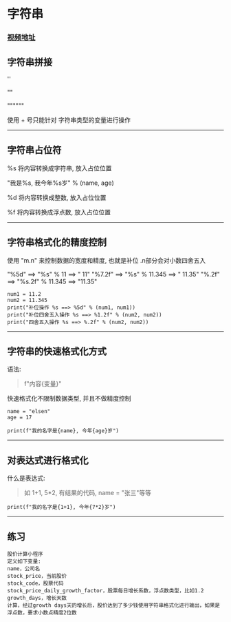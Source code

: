# 字符串

### [视频地址](https://www.bilibili.com/video/BV1qW4y1a7fU/?p=23&spm_id_from=333.880.my_history.page.click&vd_source=b5c04f54b8a7ce0b4d5deef9989f7f9f)


## 字符串拼接

''

""

""""""

使用 + 号只能针对 字符串类型的变量进行操作

---

## 字符串占位符

%s 将内容转换成字符串, 放入占位位置

"我是%s, 我今年%s岁" % (name, age)

%d 将内容转换成整数, 放入占位位置

%f 将内容转换成浮点数, 放入占位位置

---

## 字符串格式化的精度控制

使用 "m.n" 来控制数据的宽度和精度, 也就是补位
.n部分会对小数四舍五入

"%5d" ==>  "%s" % 11 ==> "   11"
"%7.2f" ==> "%s" % 11.345 ==> "  11.35"
"%.2f" ==> "%s.2f" % 11.345 ==> "11.35"

```pycon
num1 = 11.2
num2 = 11.345
print("补位操作 %s ==> %5d" % (num1, num1))
print("补位四舍五入操作 %s ==> %1.2f" % (num2, num2))
print("四舍五入操作 %s ==> %.2f" % (num2, num2))
```

---

## 字符串的快速格式化方式

语法:
> f"内容{变量}"

快速格式化不限制数据类型, 并且不做精度控制

```pycon
name = "elsen"
age = 17

print(f"我的名字是{name}, 今年{age}岁")
```

---

## 对表达式进行格式化

什么是表达式:
> 如 1+1, 5*2, 有结果的代码, name = "张三"等等

```pycon
print(f"我的名字是{1+1}, 今年{7*2}岁")
```

---

## 练习

```text
股价计算小程序
定义如下变量:
name，公司名
stock_price，当前股价
stock_code，股票代码
stock_price_daily_growth_factor，股票每日增长系数，浮点数类型，比如1.2
growth_days，增长天数
计算，经过growth days天的增长后，股价达到了多少钱使用字符串格式化进行输出，如果是浮点数，要求小数点精度2位数
```


